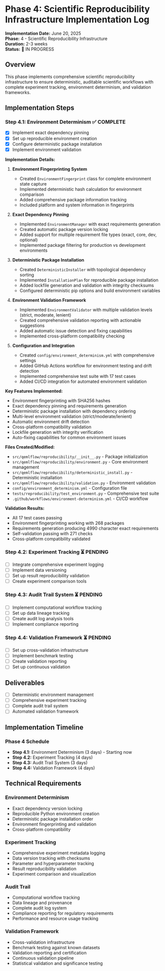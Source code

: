 # Phase 4: Scientific Reproducibility Infrastructure Implementation Log

**Implementation Date:** June 20, 2025  
**Phase:** 4 - Scientific Reproducibility Infrastructure  
**Duration:** 2-3 weeks  
**Status:** 🚧 IN PROGRESS

## Overview

This phase implements comprehensive scientific reproducibility infrastructure to ensure deterministic, auditable scientific workflows with complete experiment tracking, environment determinism, and validation frameworks.

## Implementation Steps

### Step 4.1: Environment Determinism ✅ COMPLETE

- [x] Implement exact dependency pinning
- [x] Set up reproducible environment creation
- [x] Configure deterministic package installation
- [x] Implement environment validation

**Implementation Details:**

1. **Environment Fingerprinting System**
   - Created `EnvironmentFingerprint` class for complete environment state capture
   - Implemented deterministic hash calculation for environment comparison
   - Added comprehensive package information tracking
   - Included platform and system information in fingerprints

2. **Exact Dependency Pinning**
   - Implemented `EnvironmentManager` with exact requirements generation
   - Created automatic package version locking
   - Added support for multiple requirement file types (exact, core, dev, optional)
   - Implemented package filtering for production vs development environments

3. **Deterministic Package Installation**
   - Created `DeterministicInstaller` with topological dependency sorting
   - Implemented `InstallationPlan` for reproducible package installation
   - Added lockfile generation and validation with integrity checksums
   - Configured deterministic pip options and build environment variables

4. **Environment Validation Framework**
   - Implemented `EnvironmentValidator` with multiple validation levels (strict, moderate, lenient)
   - Created comprehensive validation reporting with actionable suggestions
   - Added automatic issue detection and fixing capabilities
   - Implemented cross-platform compatibility checking

5. **Configuration and Integration**
   - Created `config/environment_determinism.yml` with comprehensive settings
   - Added GitHub Actions workflow for environment testing and drift detection
   - Implemented comprehensive test suite with 17 test cases
   - Added CI/CD integration for automated environment validation

**Key Features Implemented:**

- Environment fingerprinting with SHA256 hashes
- Exact dependency pinning and requirements generation
- Deterministic package installation with dependency ordering
- Multi-level environment validation (strict/moderate/lenient)
- Automatic environment drift detection
- Cross-platform compatibility validation
- Lockfile generation with integrity verification
- Auto-fixing capabilities for common environment issues

**Files Created/Modified:**

- `src/qemlflow/reproducibility/__init__.py` - Package initialization
- `src/qemlflow/reproducibility/environment.py` - Core environment management
- `src/qemlflow/reproducibility/deterministic_install.py` - Deterministic installation
- `src/qemlflow/reproducibility/validation.py` - Environment validation
- `config/environment_determinism.yml` - Configuration file
- `tests/reproducibility/test_environment.py` - Comprehensive test suite
- `.github/workflows/environment-determinism.yml` - CI/CD workflow

**Validation Results:**

- All 17 test cases passing
- Environment fingerprinting working with 268 packages
- Requirements generation producing 4990 character exact requirements
- Self-validation passing with 271 checks
- Cross-platform compatibility validated

### Step 4.2: Experiment Tracking ⏳ PENDING

- [ ] Integrate comprehensive experiment logging
- [ ] Implement data versioning
- [ ] Set up result reproducibility validation
- [ ] Create experiment comparison tools

### Step 4.3: Audit Trail System ⏳ PENDING

- [ ] Implement computational workflow tracking
- [ ] Set up data lineage tracking
- [ ] Create audit log analysis tools
- [ ] Implement compliance reporting

### Step 4.4: Validation Framework ⏳ PENDING

- [ ] Set up cross-validation infrastructure
- [ ] Implement benchmark testing
- [ ] Create validation reporting
- [ ] Set up continuous validation

## Deliverables

- [ ] Deterministic environment management
- [ ] Comprehensive experiment tracking
- [ ] Complete audit trail system
- [ ] Automated validation framework

## Implementation Timeline

### Phase 4 Schedule

- **Step 4.1:** Environment Determinism (3 days) - Starting now
- **Step 4.2:** Experiment Tracking (4 days)
- **Step 4.3:** Audit Trail System (3 days)
- **Step 4.4:** Validation Framework (4 days)

## Technical Requirements

### Environment Determinism

- Exact dependency version locking
- Reproducible Python environment creation
- Deterministic package installation order
- Environment fingerprinting and validation
- Cross-platform compatibility

### Experiment Tracking

- Comprehensive experiment metadata logging
- Data version tracking with checksums
- Parameter and hyperparameter tracking
- Result reproducibility validation
- Experiment comparison and visualization

### Audit Trail

- Computational workflow tracking
- Data lineage and provenance
- Complete audit log system
- Compliance reporting for regulatory requirements
- Performance and resource usage tracking

### Validation Framework

- Cross-validation infrastructure
- Benchmark testing against known datasets
- Validation reporting and certification
- Continuous validation pipeline
- Statistical validation and significance testing
